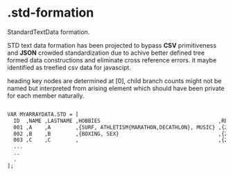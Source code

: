 .std-formation
==============

StandardTextData formation.

STD text data formation has been projected
to bypass **CSV** primitiveness and **JSON** crowded standardization due to achive better defined tree formed data constructions
and eliminate cross reference errors.
it maybe identified as treefied csv data for javascipt.

heading key nodes are determined at [0],
child branch counts might not be named but interpreted from arising element which should have been private for each member naturally.
```html

VAR MYARRAYDATA.STD = [
  ID  ,NAME ,LASTNAME ,HOBBIES                                      ,REVENUES                           ,CHILDS     ,PARENT 
  001 ,A    ,A        ,{SURF, ATHLETISM{MARATHON,DECATHLON}, MUSIC} ,{2014{MARCH{$2000},APRIL{$1750}}}  ,{012,013}  ,dead
  002 ,B    ,B        ,{BOXING, SEX}                                ,{2014{APRIL{$150}}}                ,003        ,dead
  003 ,C    ,C        ,                                             ,{2014{MARCH{$6000},APRIL{$8750}}}  ,           ,002
  ...
  ..
  .
];
```
